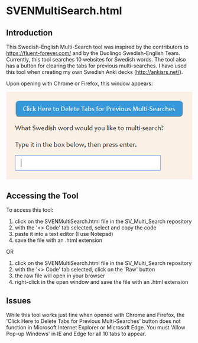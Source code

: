 # SVENMultiSearch.html
## Introduction
This Swedish-English Multi-Search tool was inspired by the contributors to https://fluent-forever.com/ and by the Duolingo
Swedish-English Team.  Currently, this tool searches 10 websites for Swedish words.  The tool also has a button 
for clearing the tabs for previous multi-searches.  I have used this tool when creating my own Swedish Anki decks (http://ankisrs.net/).  

Upon opening with Chrome or Firefox, this window appears:

![SVEN Multi Search screen shot](https://github.com/CanDKD/SV_Multi_Search/blob/master/SVEN_Multi_Search.png)

## Accessing the Tool
To access this tool:

1. click on the SVENMultiSearch.html file in the SV_Multi_Search repository  
2. with the '<> Code' tab selected, select and copy the code   
3. paste it into a text editor (I use Notepad)   
4. save the file with an .html extension  

OR

1. click on the SVENMultiSearch.html file in the SV_Multi_Search repository  
2. with the '<> Code' tab selected, click on the 'Raw' button    
3. the raw file will open in your browser     
4. right-click in the open window and save the file with an .html extension  

## Issues
While this tool works just fine when opened with Chrome and Firefox, the 'Click Here to Delete Tabs for Previous Multi-Searches' button does not function in Microsoft Internet Explorer or Microsoft Edge.  You must 'Allow Pop-up Windows' in IE and Edge for all 10 tabs to appear.
